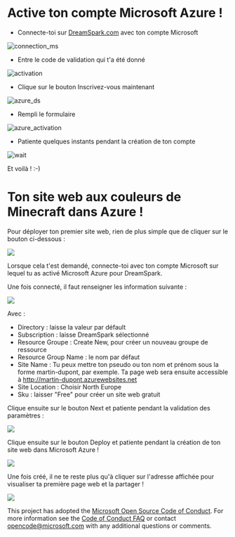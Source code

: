 # Active ton compte Microsoft Azure !

* Connecte-toi sur <a href="https://www.dreamspark.com/Product/Product.aspx?productid=99" title="DreamSpark.com">DreamSpark.com</a> avec ton compte Microsoft

<img src="http://blogs.microsoft.fr/azure/files/2015/10/azure-pour-dreamspark-1.png?c0cdfa" alt="connection_ms" title="Microsoft Azure for DreamSpark" />

* Entre le code de validation qui t'a été donné

<img src="http://blogs.microsoft.fr/azure/files/2015/10/azure-pour-dreamspark-2.png?c0cdfa" alt="activation" title="Microsoft Azure for DreamSpark" />

* Clique sur le bouton Inscrivez-vous maintenant

<img src="http://blogs.microsoft.fr/azure/files/2015/10/azure-pour-dreamspark-3.png?c0cdfa" alt="azure_ds" title="Microsoft Azure for DreamSpark" />

* Rempli le formulaire

<img src="http://blogs.microsoft.fr/azure/files/2015/10/azure-pour-dreamspark-4.png?c0cdfa" alt="azure_activation" title="Azure Activation" />

* Patiente quelques instants pendant la création de ton compte

<img src="http://blogs.microsoft.fr/azure/files/2015/10/azure-pour-dreamspark-5.png?c0cdfa" alt="wait" title="Patiente..." />

Et voilà ! :-)

# Ton site web aux couleurs de Minecraft dans Azure !

Pour déployer ton premier site web, rien de plus simple que de cliquer sur le bouton ci-dessous :

<a href="https://azuredeploy.net/" target="_blank"><img src="http://azuredeploy.net/deploybutton.png"/></a>

Lorsque cela t'est demandé, connecte-toi avec ton compte Microsoft sur lequel tu as activé Microsoft Azure pour DreamSpark.

Une fois connecté, il faut renseigner les information suivante :

<img src="http://blogs.microsoft.fr/azure/files/2015/10/Tuto_Students_WebPage_001.png" />

Avec : 

* Directory : laisse la valeur par défault
* Subscription : laisse DreamSpark sélectionné
* Resource Groupe : Create New, pour créer un nouveau groupe de ressource
* Resource Group Name : le nom par défaut
* Site Name : Tu peux mettre ton pseudo ou ton nom et prénom sous la forme martin-dupont, par exemple. Ta page web sera ensuite accessible à http://martin-dupont.azurewebsites.net
* Site Location : Choisir North Europe
* Sku : laisser "Free" pour créer un site web gratuit

Clique ensuite sur le bouton Next et patiente pendant la validation des paramètres :

<img src="http://blogs.microsoft.fr/azure/files/2015/10/Tuto_Students_WebPage_002.png" />

Clique ensuite sur le bouton Deploy et patiente pendant la création de ton site web dans Microsoft Azure !

<img src="http://blogs.microsoft.fr/azure/files/2015/10/Tuto_Students_WebPage_003.png" />

Une fois créé, il ne te reste plus qu'à cliquer sur l'adresse affichée pour visualiser ta première page web et la partager !

<img src="http://blogs.microsoft.fr/azure/files/2015/10/Tuto_Students_WebPage_004.png" />

This project has adopted the [Microsoft Open Source Code of Conduct](https://opensource.microsoft.com/codeofconduct/). For more information see the [Code of Conduct FAQ](https://opensource.microsoft.com/codeofconduct/faq/) or contact [opencode@microsoft.com](mailto:opencode@microsoft.com) with any additional questions or comments.
